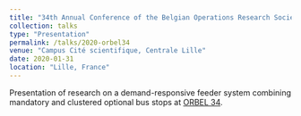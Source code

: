 ```yaml
---
title: "34th Annual Conference of the Belgian Operations Research Society (ORBEL 34)"
collection: talks
type: "Presentation"
permalink: /talks/2020-orbel34
venue: "Campus Cité scientifique, Centrale Lille"
date: 2020-01-31
location: "Lille, France"
---
```


Presentation of research on a demand-responsive feeder system combining mandatory and clustered optional bus stops at [ORBEL 34](https://www.orbel.be/orbel34/progdetail.php?id=32#32).
